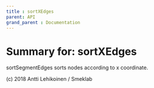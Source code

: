 ```yaml
---
title : sortXEdges
parent: API
grand_parent : Documentation
---
```

# Summary for: **sortXEdges**

sortSegmentEdges sorts nodes according to x coordinate.


(c) 2018 Antti Lehikoinen / Smeklab

